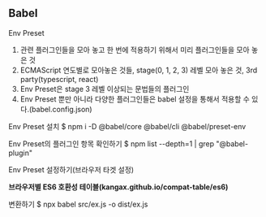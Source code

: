 ## Babel

Env Preset

1. 관련 플러그인들을 모아 놓고 한 번에 적용하기 위해서 미리 플러그인들을 모아 놓은 것
2. ECMAScript 연도별로 모아놓은 것들, stage(0, 1, 2, 3) 레벨 모아 놓은 것, 3rd party(typescript, react)
3. Env Preset은 stage 3 레벨 이상되는 문법들의 플러그인
4. Env Preset 뿐만 아니라 다양한 플러그인들은 babel 설정을 통해서 적용할 수 있다.(babel.config.json)

Env Preset 설치
$ npm i -D @babel/core @babel/cli @babel/preset-env

Env Preset의 플러그인 항목 확인하기
$ npm list --depth=1 | grep "@babel-plugin"

Env Preset 설정하기(브라우저 타겟 설정)

**브라우저별 ES6 호환성 테이블(kangax.github.io/compat-table/es6)**

변환하기
$ npx babel src/ex.js -o dist/ex.js

